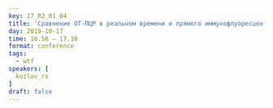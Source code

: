 ```yaml
---
key: 17_R2_01_04
title: 'Сравнение ОТ-ПЦР в реальном времени и прямого иммунофлуоресцентного теста на обнаружение хантавирусов в лёгких у крыс'
day: 2019-10-17
time: 16.50 – 17.10
format: conference
tags:
  - wtf
speakers: [
  kozlov_rs
]
draft: false
---
```

